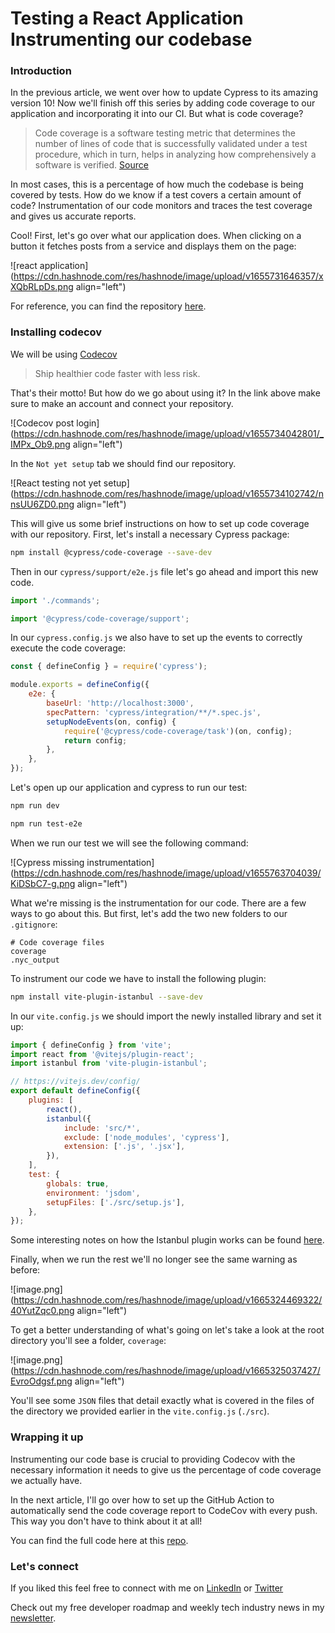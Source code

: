 # Testing a React Application Instrumenting our codebase

### Introduction

In the previous article, we went over how to update Cypress to its amazing version 10! Now we'll finish off this series by adding code coverage to our application and incorporating it into our CI. But what is code coverage?

> Code coverage is a software testing metric that determines the number of lines of code that is successfully validated under a test procedure, which in turn, helps in analyzing how comprehensively a software is verified.
[Source](https://www.codegrip.tech/productivity/everything-you-need-to-know-about-code-coverage/)

In most cases, this is a percentage of how much the codebase is being covered by tests. How do we know if a test covers a certain amount of code? Instrumentation of our code monitors and traces the test coverage and gives us accurate reports.

Cool! First, let's go over what our application does. When clicking on a button it fetches posts from a service and displays them on the page:

![react application](https://cdn.hashnode.com/res/hashnode/image/upload/v1655731646357/xXQbRLpDs.png align="left")

For reference, you can find the repository [here](https://github.com/diballesteros/react-testing).

### Installing codecov

We will be using [Codecov](https://about.codecov.io/)

> Ship healthier code faster with less risk.

That's their motto! But how do we go about using it? In the link above make sure to make an account and connect your repository.

![Codecov post login](https://cdn.hashnode.com/res/hashnode/image/upload/v1655734042801/_IMPx_Ob9.png align="left")

In the `Not yet setup` tab we should find our repository.

![React testing not yet setup](https://cdn.hashnode.com/res/hashnode/image/upload/v1655734102742/nnsUU6ZD0.png align="left")

This will give us some brief instructions on how to set up code coverage with our repository. First, let's install a necessary Cypress package:

```bash
npm install @cypress/code-coverage --save-dev
```

Then in our `cypress/support/e2e.js` file let's go ahead and import this new code.

```js
import './commands';

import '@cypress/code-coverage/support';
```

In our `cypress.config.js` we also have to set up the events to correctly execute the code coverage:

```js
const { defineConfig } = require('cypress');

module.exports = defineConfig({
	e2e: {
		baseUrl: 'http://localhost:3000',
		specPattern: 'cypress/integration/**/*.spec.js',
		setupNodeEvents(on, config) {
			require('@cypress/code-coverage/task')(on, config);
			return config;
		},
	},
});
```

Let's open up our application and cypress to run our test:

```bash
npm run dev

npm run test-e2e
```

When we run our test we will see the following command:

![Cypress missing instrumentation](https://cdn.hashnode.com/res/hashnode/image/upload/v1655763704039/KiDSbC7-g.png align="left")

What we're missing is the instrumentation for our code. There are a few ways to go about this. But first, let's add the two new folders to our `.gitignore`:

```text
# Code coverage files
coverage
.nyc_output
```

To instrument our code we have to install the following plugin:

```bash
npm install vite-plugin-istanbul --save-dev
```
In our `vite.config.js` we should import the newly installed library and set it up:

```js
import { defineConfig } from 'vite';
import react from '@vitejs/plugin-react';
import istanbul from 'vite-plugin-istanbul';

// https://vitejs.dev/config/
export default defineConfig({
	plugins: [
		react(),
		istanbul({
			include: 'src/*',
			exclude: ['node_modules', 'cypress'],
			extension: ['.js', '.jsx'],
		}),
	],
	test: {
		globals: true,
		environment: 'jsdom',
		setupFiles: ['./src/setup.js'],
	},
});
```
Some interesting notes on how the Istanbul plugin works can be found [here](https://github.com/iFaxity/vite-plugin-istanbul).

Finally, when we run the rest we'll no longer see the same warning as before:

![image.png](https://cdn.hashnode.com/res/hashnode/image/upload/v1665324469322/40YutZqc0.png align="left")

To get a better understanding of what's going on let's take a look at the root directory you'll see a folder, `coverage`:

![image.png](https://cdn.hashnode.com/res/hashnode/image/upload/v1665325037427/EvroOdgsf.png align="left")

You'll see some `JSON` files that detail exactly what is covered in the files of the directory we provided earlier in the `vite.config.js` (`./src`).

### Wrapping it up

Instrumenting our code base is crucial to providing Codecov with the necessary information it needs to give us the percentage of code coverage we actually have.

In the next article, I'll go over how to set up the GitHub Action to automatically send the code coverage report to CodeCov with every push. This way you don't have to think about it at all!

You can find the full code here at this [repo](https://github.com/diballesteros/react-testing).

### Let's connect

If you liked this feel free to connect with me on [LinkedIn](https://www.linkedin.com/in/relatablecode) or [Twitter](https://twitter.com/relatablecoder)

Check out my free developer roadmap and weekly tech industry news in my [newsletter](https://relatablecode.substack.com/).